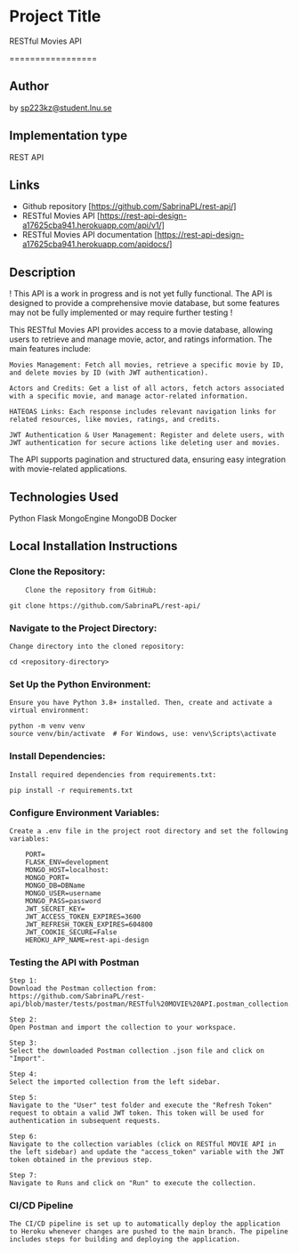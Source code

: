 # Project Title

RESTful Movies API

=================

## Author

by <sp223kz@student.lnu.se>

## Implementation type

REST API

## Links

- Github repository [https://github.com/SabrinaPL/rest-api/]
- RESTful Movies API [https://rest-api-design-a17625cba941.herokuapp.com/api/v1/]
- RESTful Movies API documentation [https://rest-api-design-a17625cba941.herokuapp.com/apidocs/]

## Description

! This API is a work in progress and is not yet fully functional. The API is designed to provide a comprehensive movie database, but some features may not be fully implemented or may require further testing !

This RESTful Movies API provides access to a movie database, allowing users to retrieve and manage movie, actor, and ratings information. The main features include:

    Movies Management: Fetch all movies, retrieve a specific movie by ID, and delete movies by ID (with JWT authentication).

    Actors and Credits: Get a list of all actors, fetch actors associated with a specific movie, and manage actor-related information.

    HATEOAS Links: Each response includes relevant navigation links for related resources, like movies, ratings, and credits.

    JWT Authentication & User Management: Register and delete users, with JWT authentication for secure actions like deleting user and movies.

The API supports pagination and structured data, ensuring easy integration with movie-related applications.

## Technologies Used

Python
Flask
MongoEngine
MongoDB
Docker

## Local Installation Instructions

### Clone the Repository:

        Clone the repository from GitHub:

    git clone https://github.com/SabrinaPL/rest-api/

### Navigate to the Project Directory:

    Change directory into the cloned repository:

    cd <repository-directory>

### Set Up the Python Environment:

    Ensure you have Python 3.8+ installed. Then, create and activate a virtual environment:

    python -m venv venv
    source venv/bin/activate  # For Windows, use: venv\Scripts\activate

### Install Dependencies:

    Install required dependencies from requirements.txt:

    pip install -r requirements.txt

### Configure Environment Variables:

    Create a .env file in the project root directory and set the following variables:

        PORT=
        FLASK_ENV=development
        MONGO_HOST=localhost:
        MONGO_PORT=
        MONGO_DB=DBName
        MONGO_USER=username
        MONGO_PASS=password
        JWT_SECRET_KEY=
        JWT_ACCESS_TOKEN_EXPIRES=3600
        JWT_REFRESH_TOKEN_EXPIRES=604800
        JWT_COOKIE_SECURE=False
        HEROKU_APP_NAME=rest-api-design

### Testing the API with Postman

    Step 1:
    Download the Postman collection from: https://github.com/SabrinaPL/rest-api/blob/master/tests/postman/RESTful%20MOVIE%20API.postman_collection.json

    Step 2:
    Open Postman and import the collection to your workspace.

    Step 3:
    Select the downloaded Postman collection .json file and click on "Import".

    Step 4:
    Select the imported collection from the left sidebar.

    Step 5:
    Navigate to the "User" test folder and execute the "Refresh Token" request to obtain a valid JWT token. This token will be used for authentication in subsequent requests.

    Step 6:
    Navigate to the collection variables (click on RESTful MOVIE API in the left sidebar) and update the "access_token" variable with the JWT token obtained in the previous step.

    Step 7:
    Navigate to Runs and click on "Run" to execute the collection.

### CI/CD Pipeline

    The CI/CD pipeline is set up to automatically deploy the application to Heroku whenever changes are pushed to the main branch. The pipeline includes steps for building and deploying the application.
